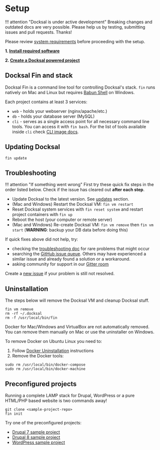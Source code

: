 # Setup

!!! attention "Docksal is under active development" 
    Breaking changes and outdated docs are very possible. Please help us by testing, submitting issues and pull requests. Thanks!

Please review [system requirements](system-requirements.md) before proceeding with the setup.

**1. [Install required software](env-setup.md)**

**2. [Create a Docksal powered project](project-setup.md)**

<a name="fin"></a>
## Docksal Fin and stack

Docksal Fin is a command line tool for controlling Docksal's stack. `fin` runs natively on Mac and Linux but requires [Babun Shell](http://babun.github.io) on Windows.

Each project contains at least 3 services:

- `web` - holds your webserver (nginx/apache/etc.)
- `db` - holds your database server (MySQL)
- `cli` - serves as a single access point for all necessary command line tools. You can access it with `fin bash`. For the list of tools available inside `cli` check [CLI image docs](https://github.com/docksal/service-cli).

<a name="updates"></a>
## Updating Docksal

```
fin update
```

<a name="troubleshooting"></a>
## Troubleshooting

!!! attention "If something went wrong" 
    First try these quick fix steps in the order listed below. Check if the issue has cleared out **after each step**.

- Update Docksal to the latest version. See [updates](#updates) section.
- (Mac and Windows) Restart the Docksal VM: `fin vm restart`
- Reset Docksal system services with `fin reset system` and restart project containers with `fin up`
- Reboot the host (your computer or remote server)
- (Mac and Windows) Re-create Docksal VM: `fin vm remove` then `fin vm start` (**WARNING**: backup your DB data before doing this)

If quick fixes above did not help, try:

- checking the [troubleshooting doc](troubleshooting.md) for rare problems that might occur
- searching the [GitHub issue queue](https://github.com/docksal/docksal/issues). Others may have experienced a similar issue and already found a solution or a workaround.
- asking community for support in our [Gitter room](https://gitter.im/docksal/community-support)

Create a [new issue](https://github.com/docksal/docksal/issues/new) if your problem is still not resolved.

## Uninstallation

The steps below will remove the Docksal VM and cleanup Docksal stuff.

```
fin vm remove
rm -rf ~/.docksal
rm -f /usr/local/bin/fin
```

Docker for Mac/Windows and VirtualBox are not automatically removed. You can remove them manually on Mac or use the uninstaller on Windows.

To remove Docker on Ubuntu Linux you need to:

1. Follow [Docker Uninstallation](https://docs.docker.com/engine/installation/linux/ubuntulinux/#/uninstallation) instructions
2. Remove the Docker tools:
```
sudo rm /usr/local/bin/docker-compose
sudo rm /usr/local/bin/docker-machine
```

## Preconfigured projects

Running a complete LAMP stack for Drupal, WordPress or a pure HTML/PHP based website is two commands away!

```
git clone <sample-project-repo>
fin init
```

Try one of the preconfigured projects:

- [Drupal 7 sample project](https://github.com/docksal/drupal7)  
- [Drupal 8 sample project](https://github.com/docksal/drupal8)  
- [WordPress sample project](https://github.com/docksal/wordpress)